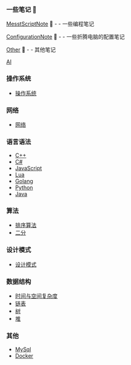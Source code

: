 ### 一些笔记 📖

[MesstScriptNote](MessyScriptNoteFileIndex.md) 📘 - - 一些编程笔记

[ConfigurationNote](ConfigurationNoteFileIndex.md) 📗  - - 一些折腾电脑的配置笔记

[Other](InsaneNoteFileIndex.md) 📙 - - 其他笔记

[AI](AI.md)

### 操作系统

  + [操作系统](操作系统.md)

### 网络

  + [网络](NetWork.md)

### 语言语法

  + [C++](CppIndex.md)
  + [C#](CsharpIndex.md)
  + [JavaScript](jsIndex.md)
  + [Lua](Lua.md)
  + [Golang](GoIndex.md)
  + [Python](Python.md)
  + [Java](Java.md)

### 算法

  + [排序算法](algorithmIndex.md)
  + [二分](BinarySearch.md) 

### 设计模式

  + [设计模式](DesignPatternsIndex.md)  

### 数据结构

  + [时间与空间复杂度](TimeComplexity.md) 
  + [链表](SinglyLinkedList.md)
  + [树](BinarySearch.md) 
  + [堆](Heap.md)

### 其他

  + [MySql](mysqlIndex.md)
  + [Docker](Docker.md)
